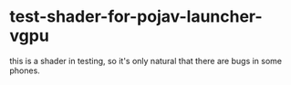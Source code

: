 # test-shader-for-pojav-launcher-vgpu
this is a shader in testing, so it's only natural that there are bugs in some phones.
